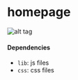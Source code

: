 # homepage
![alt tag](https://img.shields.io/badge/awesome_version-v0.1.0-brightgreen.svg?style=flat)

#### Dependencies
* `lib`: js files
* `css`: css files

